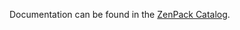 Documentation can be found in the [ZenPack Catalog](https://www.zenoss.com/product/zenpacks/openvswitch).